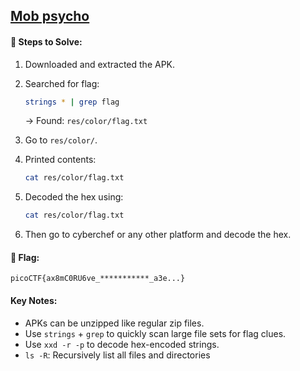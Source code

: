 ## [Mob psycho](https://play.picoctf.org/practice/challenge/420?category=4&page=2)

#### 🧪 Steps to Solve:

1. Downloaded and extracted the APK.

2. Searched for flag:

   ```bash
   strings * | grep flag
   ```

   → Found: `res/color/flag.txt`

3. Go to `res/color/`.

4. Printed contents:

   ```bash
   cat res/color/flag.txt
   ```

5. Decoded the hex using:

   ```bash
   cat res/color/flag.txt
   ```

6. Then go to cyberchef or any other platform and decode the hex.

#### 🏁 Flag:

```
picoCTF{ax8mC0RU6ve_***********_a3e...}
```

#### Key Notes:

* APKs can be unzipped like regular zip files.
* Use `strings` + `grep` to quickly scan large file sets for flag clues.
* Use `xxd -r -p` to decode hex-encoded strings.
* `ls -R`: Recursively list all files and directories
